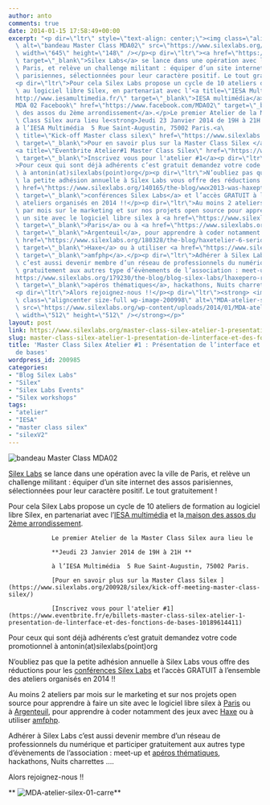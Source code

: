 ```yaml
---
author: anto
comments: true
date: 2014-01-15 17:58:49+00:00
excerpt: "<p dir=\"ltr\" style=\"text-align: center;\"><img class=\"aligncenter  wp-image-200997\"\
  \ alt=\"bandeau Master Class MDA02\" src=\"https://www.silexlabs.org/wp-content/uploads/2014/01/bandeau-Master-Class-MDA02.png\"\
  \ width=\"645\" height=\"148\" /></p><p dir=\"ltr\"><a href=\"https://www.silexlabs.org/\"\
  \ target=\"_blank\">Silex Labs</a> se lance dans une opération avec la ville de\
  \ Paris, et relève un challenge militant : équiper d’un site internet des assos\
  \ parisiennes, sélectionnées pour leur caractère positif. Le tout gratuitement !</p>\
  <p dir=\"ltr\">Pour cela Silex Labs propose un cycle de 10 ateliers de formation\
  \ au logiciel libre Silex, en partenariat avec l’<a title=\"IESA Multimédia\" href=\"\
  http://www.iesamultimedia.fr/\" target=\"_blank\">IESA multimédia</a> et la<a title=\"\
  MDA 02 Facebook\" href=\"https://www.facebook.com/MDA02\" target=\"_blank\"> maison\
  \ des assos du 2ème arrondissement</a>.</p>Le premier Atelier de la Master\
  \ Class Silex aura lieu le<strong>Jeudi 23 Janvier 2014 de 19H à 21H </strong>\
  à l’IESA Multimédia  5 Rue Saint-Augustin, 75002 Paris.<a\
  \ title=\"Kick-off Master class silex\" href=\"https://www.silexlabs.org/200928/silex/kick-off-meeting-master-class-silex/\"\
  \ target=\"_blank\">Pour en savoir plus sur la Master Class Silex </a>\
  <a title=\"Eventbrite Atelier#1 Master Class Silex\" href=\"https://www.eventbrite.fr/e/billets-master-class-silex-atelier-1-presentation-de-linterface-et-des-fonctions-de-bases-10189614411\"\
  \ target=\"_blank\">Inscrivez vous pour l'atelier #1</a><p dir=\"ltr\"\
  >Pour ceux qui sont déjà adhérents c’est gratuit demandez votre code promotionnel\
  \ à antonin(at)silexlabs(point)org</p><p dir=\"ltr\">N’oubliez pas que\
  \ la petite adhésion annuelle à Silex Labs vous offre des réductions pour les <a\
  \ href=\"https://www.silexlabs.org/140165/the-blog/wwx2013-was-haxeptional-thanks-to-you-all/\"\
  \ target=\"_blank\">conférences Silex Labs</a> et l’accès GRATUIT à l’ensemble des\
  \ ateliers organisés en 2014 !!</p><p dir=\"ltr\">Au moins 2 ateliers\
  \ par mois sur le marketing et sur nos projets open source pour apprendre à faire\
  \ un site avec le logiciel libre silex à <a href=\"https://www.silexlabs.org/200928/silex/kick-off-meeting-master-class-silex/\"\
  \ target=\"_blank\">Paris</a> ou à <a href=\"https://www.silexlabs.org/200911/the-blog/kick-off-des-ateliers-silex-a-silicon-banlieue-le-14-janvier-a-18h/\"\
  \ target=\"_blank\">Argenteuil</a>, pour apprendre à coder notamment des jeux avec <a\
  \ href=\"https://www.silexlabs.org/180328/the-blog/haxetelier-6-serious-gaming-passez-a-haxe-pour-programmer-des-jeux/\"\
  \ target=\"_blank\">Haxe</a> ou à utiliser <a href=\"https://www.silexlabs.org/200755/the-blog/amfphp-2-2-profiler-released/\"\
  \ target=\"_blank\">amfphp</a>.</p><p dir=\"ltr\">Adhérer à Silex Labs\
  \ c’est aussi devenir membre d’un réseau de professionnels du numérique et participer\
  \ gratuitement aux autres type d’évènements de l’association : meet-up et <a href=\"\
  https://www.silexlabs.org/179230/the-blog/blog-silex-labs/lhaxepero-revient-de-vacances-le-jeudi-22-aout-a-19h-au-bistrot-marguerite/\"\
  \ target=\"_blank\">apéros thématiques</a>, hackathons, Nuits charrettes ….</p>\
  <p dir=\"ltr\">Alors rejoignez-nous !!</p><p dir=\"ltr\"><strong> <img\
  \ class=\"aligncenter size-full wp-image-200998\" alt=\"MDA-atelier-silex-01-carre\"\
  \ src=\"https://www.silexlabs.org/wp-content/uploads/2014/01/MDA-atelier-silex-01-carre1.png\"\
  \ width=\"512\" height=\"512\" /></strong></p>"
layout: post
link: https://www.silexlabs.org/master-class-silex-atelier-1-presentation-de-linterface-et-des-fonctions-de-bases/
slug: master-class-silex-atelier-1-presentation-de-linterface-et-des-fonctions-de-bases
title: 'Master Class Silex Atelier #1 : Présentation de l’interface et des fonctions
  de bases'
wordpress_id: 200985
categories:
- "Blog Silex Labs"
- "Silex"
- "Silex Labs Events"
- "Silex workshops"
tags:
- "atelier"
- "IESA"
- "master class silex"
- "silexV2"
---
```


![bandeau Master Class MDA02](https://www.silexlabs.org/wp-content/uploads/2014/01/bandeau-Master-Class-MDA02.png)




[Silex Labs](https://www.silexlabs.org/) se lance dans une opération avec la ville de Paris, et relève un challenge militant : équiper d’un site internet des assos parisiennes, sélectionnées pour leur caractère positif. Le tout gratuitement !




Pour cela Silex Labs propose un cycle de 10 ateliers de formation au logiciel libre Silex, en partenariat avec l’[IESA multimédia](http://www.iesamultimedia.fr/) et la[ maison des assos du 2ème arrondissement](https://www.facebook.com/MDA02).


				Le premier Atelier de la Master Class Silex aura lieu le

				**Jeudi 23 Janvier 2014 de 19H à 21H **

				à l’IESA Multimédia  5 Rue Saint-Augustin, 75002 Paris.

				[Pour en savoir plus sur la Master Class Silex ](https://www.silexlabs.org/200928/silex/kick-off-meeting-master-class-silex/)

				[Inscrivez vous pour l'atelier #1](https://www.eventbrite.fr/e/billets-master-class-silex-atelier-1-presentation-de-linterface-et-des-fonctions-de-bases-10189614411)


Pour ceux qui sont déjà adhérents c’est gratuit demandez votre code promotionnel à antonin(at)silexlabs(point)org




N’oubliez pas que la petite adhésion annuelle à Silex Labs vous offre des réductions pour les [conférences Silex Labs](https://www.silexlabs.org/140165/the-blog/wwx2013-was-haxeptional-thanks-to-you-all/) et l’accès GRATUIT à l’ensemble des ateliers organisés en 2014 !!




Au moins 2 ateliers par mois sur le marketing et sur nos projets open source pour apprendre à faire un site avec le logiciel libre silex à [Paris](https://www.silexlabs.org/200928/silex/kick-off-meeting-master-class-silex/) ou à [Argenteuil](https://www.silexlabs.org/200911/the-blog/kick-off-des-ateliers-silex-a-silicon-banlieue-le-14-janvier-a-18h/), pour apprendre à coder notamment des jeux avec [Haxe](https://www.silexlabs.org/180328/the-blog/haxetelier-6-serious-gaming-passez-a-haxe-pour-programmer-des-jeux/) ou à utiliser [amfphp](https://www.silexlabs.org/200755/the-blog/amfphp-2-2-profiler-released/).




Adhérer à Silex Labs c’est aussi devenir membre d’un réseau de professionnels du numérique et participer gratuitement aux autres type d’évènements de l’association : meet-up et [apéros thématiques](https://www.silexlabs.org/179230/the-blog/blog-silex-labs/lhaxepero-revient-de-vacances-le-jeudi-22-aout-a-19h-au-bistrot-marguerite/), hackathons, Nuits charrettes ….




Alors rejoignez-nous !!




** ![MDA-atelier-silex-01-carre](https://www.silexlabs.org/wp-content/uploads/2014/01/MDA-atelier-silex-01-carre1.png)**
